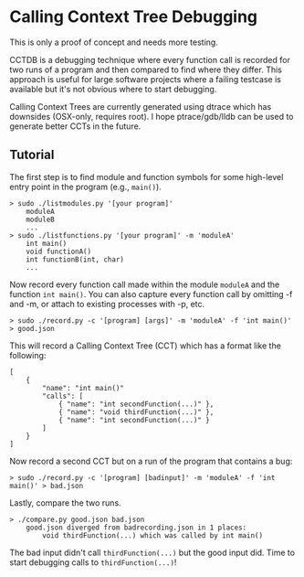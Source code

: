 Calling Context Tree Debugging
=========

This is only a proof of concept and needs more testing.

CCTDB is a debugging technique where every function call is recorded for two runs of a program and then compared to find where they differ. This approach is useful for large software projects where a failing testcase is available but it's not obvious where to start debugging.

Calling Context Trees are currently generated using dtrace which has downsides (OSX-only, requires root). I hope ptrace/gdb/lldb can be used to generate better CCTs in the future.

Tutorial
---------
The first step is to find module and function symbols for some high-level entry point in the program (e.g., `main()`).
```
> sudo ./listmodules.py '[your program]'
    moduleA
    moduleB
    ...
> sudo ./listfunctions.py '[your program]' -m 'moduleA'
    int main()
    void functionA()
    int functionB(int, char)
    ...
```

Now record every function call made within the module `moduleA` and the function `int main()`. You can also capture every function call by omitting -f and -m, or attach to existing processes with -p, etc.
```
> sudo ./record.py -c '[program] [args]' -m 'moduleA' -f 'int main()' > good.json
```

This will record a Calling Context Tree (CCT) which has a format like the following:
```
[
    {
        "name": "int main()"
        "calls": [
            { "name": "int secondFunction(...)" },
            { "name": "void thirdFunction(...)" },
            { "name": "int secondFunction(...)" }
        ]
    }
]
```

Now record a second CCT but on a run of the program that contains a bug:
```
> sudo ./record.py -c '[program] [badinput]' -m 'moduleA' -f 'int main()' > bad.json
```

Lastly, compare the two runs.
```
> ./compare.py good.json bad.json
    good.json diverged from badrecording.json in 1 places:
        void thirdFunction(...) which was called by int main()
```

The bad input didn't call `thirdFunction(...)` but the good input did. Time to start debugging calls to `thirdFunction(...)`!